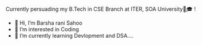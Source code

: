 Currently persuading my B.Tech in CSE Branch at ITER, SOA University🏫🎓 !


- 👋 Hi, I’m Barsha rani Sahoo
- 👀 I’m interested in Coding
- 🌱 I’m currently learning Devlopment and DSA....


<!---
Sahoobarsharani/Sahoobarsharani is a ✨ special ✨ repository because its `README.md` (this file) appears on your GitHub profile.
You can click the Preview link to take a look at your changes.
--->
